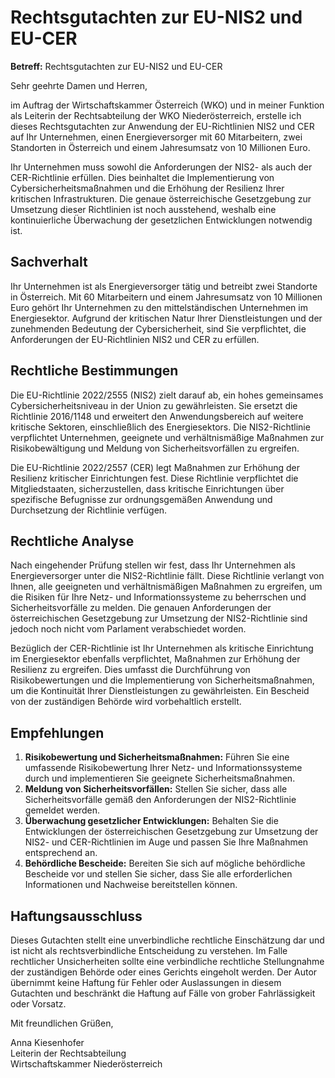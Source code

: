 # Rechtsgutachten zur EU-NIS2 und EU-CER

**Betreff:** Rechtsgutachten zur EU-NIS2 und EU-CER

Sehr geehrte Damen und Herren,

im Auftrag der Wirtschaftskammer Österreich (WKO) und in meiner Funktion als Leiterin der Rechtsabteilung der WKO Niederösterreich, erstelle ich dieses Rechtsgutachten zur Anwendung der EU-Richtlinien NIS2 und CER auf Ihr Unternehmen, einen Energieversorger mit 60 Mitarbeitern, zwei Standorten in Österreich und einem Jahresumsatz von 10 Millionen Euro.

Ihr Unternehmen muss sowohl die Anforderungen der NIS2- als auch der CER-Richtlinie erfüllen. Dies beinhaltet die Implementierung von Cybersicherheitsmaßnahmen und die Erhöhung der Resilienz Ihrer kritischen Infrastrukturen. Die genaue österreichische Gesetzgebung zur Umsetzung dieser Richtlinien ist noch ausstehend, weshalb eine kontinuierliche Überwachung der gesetzlichen Entwicklungen notwendig ist.

## Sachverhalt

Ihr Unternehmen ist als Energieversorger tätig und betreibt zwei Standorte in Österreich. Mit 60 Mitarbeitern und einem Jahresumsatz von 10 Millionen Euro gehört Ihr Unternehmen zu den mittelständischen Unternehmen im Energiesektor. Aufgrund der kritischen Natur Ihrer Dienstleistungen und der zunehmenden Bedeutung der Cybersicherheit, sind Sie verpflichtet, die Anforderungen der EU-Richtlinien NIS2 und CER zu erfüllen.

## Rechtliche Bestimmungen

Die EU-Richtlinie 2022/2555 (NIS2) zielt darauf ab, ein hohes gemeinsames Cybersicherheitsniveau in der Union zu gewährleisten. Sie ersetzt die Richtlinie 2016/1148 und erweitert den Anwendungsbereich auf weitere kritische Sektoren, einschließlich des Energiesektors. Die NIS2-Richtlinie verpflichtet Unternehmen, geeignete und verhältnismäßige Maßnahmen zur Risikobewältigung und Meldung von Sicherheitsvorfällen zu ergreifen.

Die EU-Richtlinie 2022/2557 (CER) legt Maßnahmen zur Erhöhung der Resilienz kritischer Einrichtungen fest. Diese Richtlinie verpflichtet die Mitgliedstaaten, sicherzustellen, dass kritische Einrichtungen über spezifische Befugnisse zur ordnungsgemäßen Anwendung und Durchsetzung der Richtlinie verfügen.

## Rechtliche Analyse

Nach eingehender Prüfung stellen wir fest, dass Ihr Unternehmen als Energieversorger unter die NIS2-Richtlinie fällt. Diese Richtlinie verlangt von Ihnen, alle geeigneten und verhältnismäßigen Maßnahmen zu ergreifen, um die Risiken für Ihre Netz- und Informationssysteme zu beherrschen und Sicherheitsvorfälle zu melden. Die genauen Anforderungen der österreichischen Gesetzgebung zur Umsetzung der NIS2-Richtlinie sind jedoch noch nicht vom Parlament verabschiedet worden.

Bezüglich der CER-Richtlinie ist Ihr Unternehmen als kritische Einrichtung im Energiesektor ebenfalls verpflichtet, Maßnahmen zur Erhöhung der Resilienz zu ergreifen. Dies umfasst die Durchführung von Risikobewertungen und die Implementierung von Sicherheitsmaßnahmen, um die Kontinuität Ihrer Dienstleistungen zu gewährleisten. Ein Bescheid von der zuständigen Behörde wird vorbehaltlich erstellt.

## Empfehlungen

1. **Risikobewertung und Sicherheitsmaßnahmen:** Führen Sie eine umfassende Risikobewertung Ihrer Netz- und Informationssysteme durch und implementieren Sie geeignete Sicherheitsmaßnahmen.
2. **Meldung von Sicherheitsvorfällen:** Stellen Sie sicher, dass alle Sicherheitsvorfälle gemäß den Anforderungen der NIS2-Richtlinie gemeldet werden.
3. **Überwachung gesetzlicher Entwicklungen:** Behalten Sie die Entwicklungen der österreichischen Gesetzgebung zur Umsetzung der NIS2- und CER-Richtlinien im Auge und passen Sie Ihre Maßnahmen entsprechend an.
4. **Behördliche Bescheide:** Bereiten Sie sich auf mögliche behördliche Bescheide vor und stellen Sie sicher, dass Sie alle erforderlichen Informationen und Nachweise bereitstellen können.

## Haftungsausschluss

Dieses Gutachten stellt eine unverbindliche rechtliche Einschätzung dar und ist nicht als rechtsverbindliche Entscheidung zu verstehen. Im Falle rechtlicher Unsicherheiten sollte eine verbindliche rechtliche Stellungnahme der zuständigen Behörde oder eines Gerichts eingeholt werden. Der Autor übernimmt keine Haftung für Fehler oder Auslassungen in diesem Gutachten und beschränkt die Haftung auf Fälle von grober Fahrlässigkeit oder Vorsatz.

Mit freundlichen Grüßen,

Anna Kiesenhofer  
Leiterin der Rechtsabteilung  
Wirtschaftskammer Niederösterreich

<!-- File-ids Referenced: - EU-NIS2.pdf (file-8qGqewr5VczwXe1Aa7KFIaWg) - EU-CER.pdf (file-C9DSpxoMoPdbx30wIYkcfCqT) -->

<!--- convert_to:markdown.md: Alle Checks wurden ordnungsgemäß durchgeführt. Die verwendeten Dokumente sind EU-NIS2.pdf und EU-CER.pdf. Diese Dokumente wurden verwendet, da sie die relevanten gesetzlichen Bestimmungen und Anforderungen der NIS2- und CER-Richtlinien enthalten. --->